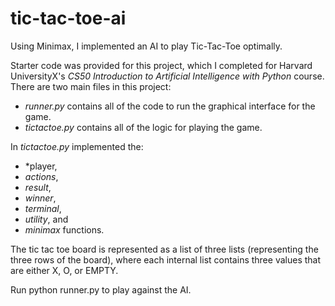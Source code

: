 # tic-tac-toe-ai

Using Minimax, I implemented an AI to play Tic-Tac-Toe optimally.

Starter code was provided for this project, which I completed for Harvard UniversityX's *CS50 Introduction to Artificial Intelligence with Python* course. 
There are two main files in this project: 
- *runner.py* contains all of the code to run the graphical interface for the game.
- *tictactoe.py* contains all of the logic for playing the game.

In *tictactoe.py* implemented the:
- *player, 
- *actions*, 
- *result*, 
- *winner*, 
- *terminal*, 
- *utility*, and 
- *minimax*
functions.

The tic tac toe board is represented as a list of three lists (representing the three rows of the board), where each internal list contains three values that are either X, O, or EMPTY. 


Run python runner.py to play against the AI.
